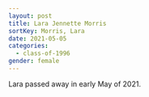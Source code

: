 ```yaml
---
layout: post
title: Lara Jennette Morris
sortKey: Morris, Lara
date: 2021-05-05
categories:
  - class-of-1996
gender: female
---
```

Lara passed away in early May of 2021.
